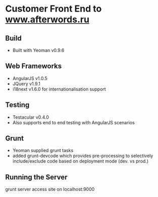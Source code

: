 Customer Front End to www.afterwords.ru
=======================================

Build
-----
- Built with Yeoman v0.9.6


Web Frameworks
--------------
- AngularJS v1.0.5
- JQuery v1.9.1
- i18next v1.6.0 for internationalisation support

Testing
-------
- Testacular v0.4.0
- Also supports end to end testing with AngularJS scenarios

Grunt
-----
- Yeoman supplied grunt tasks
- added grunt-devcode which provides pre-processing to selectively include/exclude code based on deployment mode (dev. vs prod.)

Running the Server
------------------
grunt server
access site on localhost:9000



